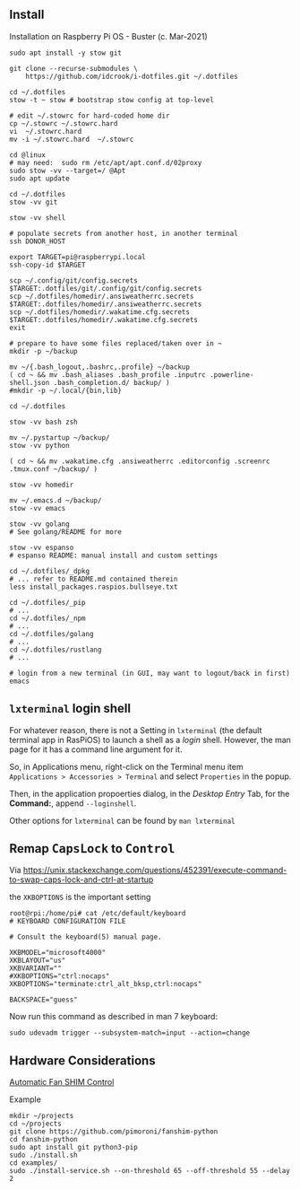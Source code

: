 Install
-------

Installation on Raspberry Pi OS - Buster (c. Mar-2021)

```shell
sudo apt install -y stow git

git clone --recurse-submodules \
    https://github.com/idcrook/i-dotfiles.git ~/.dotfiles

cd ~/.dotfiles
stow -t ~ stow # bootstrap stow config at top-level

# edit ~/.stowrc for hard-coded home dir
cp ~/.stowrc ~/.stowrc.hard
vi  ~/.stowrc.hard
mv -i ~/.stowrc.hard  ~/.stowrc

cd @linux
# may need:  sudo rm /etc/apt/apt.conf.d/02proxy
sudo stow -vv --target=/ @Apt
sudo apt update

cd ~/.dotfiles
stow -vv git

stow -vv shell

# populate secrets from another host, in another terminal
ssh DONOR_HOST

export TARGET=pi@raspberrypi.local
ssh-copy-id $TARGET

scp ~/.config/git/config.secrets                $TARGET:.dotfiles/git/.config/git/config.secrets
scp ~/.dotfiles/homedir/.ansiweatherrc.secrets  $TARGET:.dotfiles/homedir/.ansiweatherrc.secrets
scp ~/.dotfiles/homedir/.wakatime.cfg.secrets   $TARGET:.dotfiles/homedir/.wakatime.cfg.secrets
exit

# prepare to have some files replaced/taken over in ~
mkdir -p ~/backup

mv ~/{.bash_logout,.bashrc,.profile} ~/backup
( cd ~ && mv .bash_aliases .bash_profile .inputrc .powerline-shell.json .bash_completion.d/ backup/ )
#mkdir -p ~/.local/{bin,lib}

cd ~/.dotfiles

stow -vv bash zsh

mv ~/.pystartup ~/backup/
stow -vv python

( cd ~ && mv .wakatime.cfg .ansiweatherrc .editorconfig .screenrc .tmux.conf ~/backup/ )

stow -vv homedir

mv ~/.emacs.d ~/backup/
stow -vv emacs

stow -vv golang
# See golang/README for more

stow -vv espanso
# espanso README: manual install and custom settings

cd ~/.dotfiles/_dpkg
# ... refer to README.md contained therein
less install_packages.raspios.bullseye.txt

cd ~/.dotfiles/_pip
# ...
cd ~/.dotfiles/_npm
# ...
cd ~/.dotfiles/golang
# ...
cd ~/.dotfiles/rustlang
# ...

# login from a new terminal (in GUI, may want to logout/back in first)
emacs
```

`lxterminal` login shell
-------------------

For whatever reason, there is not a Setting in `lxterminal` (the default terminal app in RasPiOS) to launch a shell as a *login* shell. However, the man page for it has a command line argument for it.

So, in Applications menu, right-click on the Terminal menu item `Applications > Accessories > Terminal` and select `Properties` in the popup.

Then, in the application propoerties dialog, in the *Desktop Entry* Tab, for the **Command:**, append `--loginshell`.

Other options for `lxterminal` can be found by `man lxterminal`



Remap <kbd>CapsLock</kbd> to <kbd>Control</kbd>
-----------------------------------------------

Via https://unix.stackexchange.com/questions/452391/execute-command-to-swap-caps-lock-and-ctrl-at-startup

the `XKBOPTIONS` is the important setting

```console
root@rpi:/home/pi# cat /etc/default/keyboard
# KEYBOARD CONFIGURATION FILE

# Consult the keyboard(5) manual page.

XKBMODEL="microsoft4000"
XKBLAYOUT="us"
XKBVARIANT=""
#XKBOPTIONS="ctrl:nocaps"
XKBOPTIONS="terminate:ctrl_alt_bksp,ctrl:nocaps"

BACKSPACE="guess"
```

Now run this command as described in man 7 keyboard:

```
sudo udevadm trigger --subsystem-match=input --action=change
```

Hardware Considerations
-----------------------

[Automatic Fan SHIM Control](https://github.com/pimoroni/fanshim-python/blob/master/examples/README.md)

Example

```console
mkdir ~/projects
cd ~/projects
git clone https://github.com/pimoroni/fanshim-python
cd fanshim-python
sudo apt install git python3-pip
sudo ./install.sh
cd examples/
sudo ./install-service.sh --on-threshold 65 --off-threshold 55 --delay 2

```
